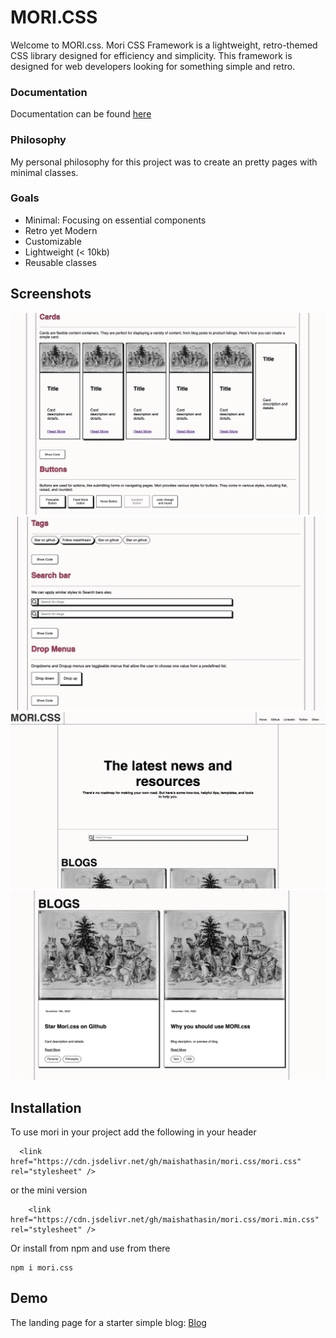 # MORI.CSS



Welcome to MORI.css. Mori CSS Framework is a lightweight, retro-themed CSS library designed for efficiency and simplicity. This framework is designed for web developers looking for something simple and retro. 

### Documentation

Documentation can be found [here](https://maishathasin.github.io/mori.css) 

### Philosophy

My personal philosophy for this project was to create an pretty pages with minimal classes.

### Goals

     
* Minimal: Focusing on essential components
* Retro yet Modern
* Customizable
* Lightweight (&lt; 10kb)  
* Reusable classes



## Screenshots 

![docs](docs-pic.png)
</br>
![docs](docs-pic2.png)
</br>
![Blog](blog1.png)
</br>
![Blog](blog2.png)



## Installation 

To use mori in your project add the following in your header 
```  
  <link href="https://cdn.jsdelivr.net/gh/maishathasin/mori.css/mori.css" rel="stylesheet" />
```
or the mini version
```
    <link href="https://cdn.jsdelivr.net/gh/maishathasin/mori.css/mori.min.css" rel="stylesheet" />
```
 
 Or install from npm and use from there 
 ```
 npm i mori.css
 ```



## Demo 

The landing page for a starter simple blog: [Blog](https://maishathasin.github.io/mori.css/blog.html)
